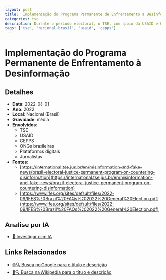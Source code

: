 ```yaml
---
layout: post
title:  Implementação do Programa Permanente de Enfrentamento à Desinformação
categories: tse
description: Durante o período eleitoral, o TSE, com apoio da USAID e ONGs locais (beneficiadas com recursos internacionais), estruturou campanhas de combate à desinformação e treinamento de servidores e públicos-alvo. Foram realizados acordos de cooperação técnico-institucional, incluindo produção de material educativo e envolvimento de plataformas digitais.
tags: ['tse', 'nacional-brasil', 'usaid', 'cepps']
---
```


# Implementação do Programa Permanente de Enfrentamento à Desinformação

## Detalhes
- **Data**: 2022-08-01
- **Ano**: 2022
- **Local**: Nacional (Brasil)
- **Gravidade**: média
- **Envolvidos**:
  - TSE
  - USAID
  - CEPPS
  - ONGs brasileiras
  - Plataformas digitais
  - Jornalistas
- **Fontes**:
  - [https://international.tse.jus.br/en/misinformation-and-fake-news/brazil-electoral-justice-permanent-program-on-countering-disinformation](https://international.tse.jus.br/en/misinformation-and-fake-news/brazil-electoral-justice-permanent-program-on-countering-disinformation)
  - [https://www.ifes.org/sites/default/files/2022-09/IFES%20Brazil%20FAQs%202022%20General%20Election.pdf](https://www.ifes.org/sites/default/files/2022-09/IFES%20Brazil%20FAQs%202022%20General%20Election.pdf)

## Analise por IA
- [🤖 Investigar com IA](https://www.perplexity.ai/search?q=%22Alexandre%20de%20Moraes%22%20Implementa%C3%A7%C3%A3o%20do%20Programa%20Permanente%20de%20Enfrentamento%20%C3%A0%20Desinforma%C3%A7%C3%A3o%20Durante%20o%20per%C3%ADodo%20eleitoral%2C%20o%20TSE%2C%20com%20apoio%20da%20USAID%20e%20ONGs%20locais%20%28beneficiadas%20com%20recursos%20internacionais%29%2C%20estruturou%20campanhas%20de%20combate%20%C3%A0%20desinforma%C3%A7%C3%A3o%20e%20treinamento%20de%20servidores%20e%20p%C3%BAblicos-alvo.%20Foram%20realizados%20acordos%20de%20coopera%C3%A7%C3%A3o%20t%C3%A9cnico-institucional%2C%20incluindo%20produ%C3%A7%C3%A3o%20de%20material%20educativo%20e%20envolvimento%20de%20plataformas%20digitais.%20Nacional%20%28Brasil%29%202022)

## Links Relacionados
- [🌐🔍 Busca no Google para o título e descrição](https://www.google.com/search?q=%22Alexandre%20de%20Moraes%22%20Implementa%C3%A7%C3%A3o%20do%20Programa%20Permanente%20de%20Enfrentamento%20%C3%A0%20Desinforma%C3%A7%C3%A3o%20Durante%20o%20per%C3%ADodo%20eleitoral%2C%20o%20TSE%2C%20com%20apoio%20da%20USAID%20e%20ONGs%20locais%20%28beneficiadas%20com%20recursos%20internacionais%29%2C%20estruturou%20campanhas%20de%20combate%20%C3%A0%20desinforma%C3%A7%C3%A3o%20e%20treinamento%20de%20servidores%20e%20p%C3%BAblicos-alvo.%20Foram%20realizados%20acordos%20de%20coopera%C3%A7%C3%A3o%20t%C3%A9cnico-institucional%2C%20incluindo%20produ%C3%A7%C3%A3o%20de%20material%20educativo%20e%20envolvimento%20de%20plataformas%20digitais.%20Nacional%20%28Brasil%29%202022)
- [📖🔍 Busca na Wikipedia para o título e descrição](https://pt.wikipedia.org/w/index.php?search=%22Alexandre%20de%20Moraes%22%20Implementa%C3%A7%C3%A3o%20do%20Programa%20Permanente%20de%20Enfrentamento%20%C3%A0%20Desinforma%C3%A7%C3%A3o%20Durante%20o%20per%C3%ADodo%20eleitoral%2C%20o%20TSE%2C%20com%20apoio%20da%20USAID%20e%20ONGs%20locais%20%28beneficiadas%20com%20recursos%20internacionais%29%2C%20estruturou%20campanhas%20de%20combate%20%C3%A0%20desinforma%C3%A7%C3%A3o%20e%20treinamento%20de%20servidores%20e%20p%C3%BAblicos-alvo.%20Foram%20realizados%20acordos%20de%20coopera%C3%A7%C3%A3o%20t%C3%A9cnico-institucional%2C%20incluindo%20produ%C3%A7%C3%A3o%20de%20material%20educativo%20e%20envolvimento%20de%20plataformas%20digitais.%20Nacional%20%28Brasil%29%202022)

